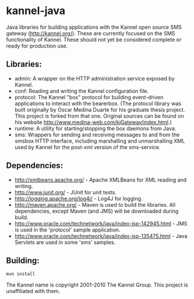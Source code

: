 # kannel-java #

Java libraries for building applications with the Kannel open source SMS gateway (<http://kannel.org/>). These are currently focused on the SMS functionality of Kannel. These should not yet be considered complete or ready for production use.

## Libraries: ##
- admin: A wrapper on the HTTP administration service exposed by Kannel.
- conf: Reading and writing the Kannel configuration file.
- protocol: The Kannel "box" protocol for building event-driven applications to interact with the bearerbox. (The protocol library was built originally by Oscar Medina Duarte for his graduate thesis project. This project is forked from that one. Original sources can be found on his website <http://www.medina-web.com/kjGateway/index.html>.)
- runtime: A utility for starting/stopping the box daemons from Java.
- sms: Wrappers for sending and receiving messages to and from the smsbox HTTP interface, including marshalling and unmarshalling XML used by Kannel for the post-xml version of the sms-service.

## Dependencies: ##
- <http://xmlbeans.apache.org/> - Apache XMLBeans for XML reading and writing.
- <http://www.junit.org/> - JUnit for unit tests.
- <http://logging.apache.org/log4j/> - Log4J for logging.
- <http://maven.apache.org/> - Maven is used to build the libraries. All dependencies, except Maven (and JMS) will be downloaded during build.
- <http://www.oracle.com/technetwork/java/index-jsp-142945.html> - JMS is used in the 'protocol' sample application. 
- <http://www.oracle.com/technetwork/java/index-jsp-135475.html> - Java Servlets are used in some 'sms' samples.

## Building: ##

    mvn install

The Kannel name is copyright 2001-2010 The Kannel Group. This project is unaffiliated with them.
